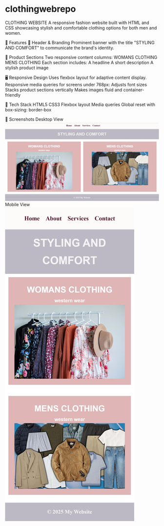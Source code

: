 # clothingwebrepo
CLOTHING WEBSITE
A responsive fashion website built with HTML and CSS showcasing stylish and comfortable clothing options for both men and women.

📌 Features
🧥 Header & Branding
Prominent banner with the title "STYLING AND COMFORT" to communicate the brand's identity.

👚 Product Sections
Two responsive content columns:
WOMANS CLOTHING
MENS CLOTHING
Each section includes:
A headline
A short description
A stylish product image

🖥️ Responsive Design
Uses flexbox layout for adaptive content display.
Responsive media queries for screens under 768px:
Adjusts font sizes
Stacks product sections vertically
Makes images fluid and container-friendly

🧰 Tech Stack
HTML5
CSS3
Flexbox layout
Media queries
Global reset with box-sizing: border-box

📸 Screenshots
Desktop View ![image alt](https://github.com/Pratiksha-Rawat29/clothingwebrepo/blob/main/Screenshot_30-5-2025_185016_127.0.0.1.jpeg?raw=true)
Mobile View ![image alt](https://github.com/Pratiksha-Rawat29/clothingwebrepo/blob/main/127.0.0.1_5500_taskthree_newwebsite.html(iPhone%2014%20Pro%20Max)%20(4).png?raw=true)
	
